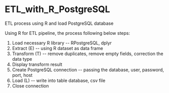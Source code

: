 # ETL_with_R_PostgreSQL
ETL process using R and load PostgreSQL database

Using R for ETL pipeline, the process following below steps:

1. Load necessary R library -- RPostgreSQL, dplyr
2. Extract (E) -- using R dataset as data frame
3. Transform (T) -- remove duplicates, remove empty fields, correction the data type
4. Display transform result
5. Create PostgreSQL connection -- passing the database, user, password, port, host
6. Load (L) -- write into table database, csv file
7. Close connection
